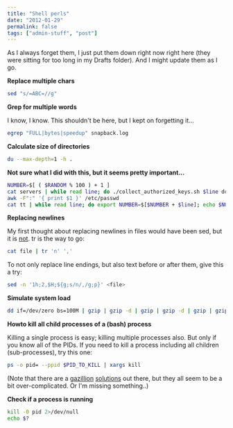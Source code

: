 ```yaml
---
title: "Shell perls"
date: "2012-01-29"
permalink: false
tags: ["admin-stuff", "post"]
---
```


As I always forget them, I just put them down right now right here (they were sitting for too long in my Drafts folder). And I might update them as I go.

**Replace multiple chars**

``` bash
sed "s/=ABC=//g"
```

**Grep for multiple words**

I know, I know. This shouldn't be here, but I kept on forgetting it...

``` bash
egrep "FULL|bytes|speedup" snapback.log
```

**Calculate size of directories**

``` bash
du --max-depth=1 -h .
```

**Not sure what I did with this, but it seems pretty important...**

``` bash
NUMBER=$[ ( $RANDOM % 100 ) + 1 ] 
cat servers | while read line; do ./collect_authorized_keys.sh $line done; done 
awk -F":" '{ print $1 }' /etc/passwd 
cat tt | while read line; do export NUMBER=$[$NUMBER + $line]; echo $NUMBER total size &gt; s1; done;
```

**Replacing newlines**

My first thought about replacing newlines in files would have been sed, but it is [not](http://funarg.nfshost.com/r2/notes/sed-return-comma.html). tr is the way to go:

``` bash
cat file | tr 'n' ',' 
```

To not only replace line endings, but also text before or after them, give this a try:

``` bash
sed -n '1h;2,$H;${g;s/n/,/g;p}' <file> 
```

**Simulate system load**

``` bash
dd if=/dev/zero bs=100M | gzip | gzip -d | gzip | gzip -d | gzip | gzip -d > /dev/null &amp; 
```

**Howto kill all child processes of a (bash) process**

Killing a single process is easy; killing multiple processes also. But only if you know all of the PIDs. If you need to kill a process including all children (sub-processes), try this one:

``` bash
ps -o pid= --ppid $PID_TO_KILL | xargs kill 
```

(Note that there are a [gazillion](http://www.unix.com/unix-dummies-questions-answers/5245-script-kill-all-child-process-given-pid.html) [solutions](http://www.linuxforums.org/forum/redhat-fedora-linux-help/115955-how-kill-process-after-specific-time.html) out there, but they all seem to be a bit over-complicated. Or I'm missing something..)

**Check if a process is running**

``` bash
kill -0 pid 2>/dev/null 
echo $? 
```
